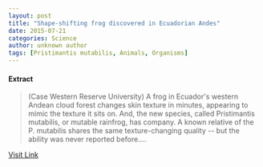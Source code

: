 ```yaml
---
layout: post
title: "Shape-shifting frog discovered in Ecuadorian Andes"
date: 2015-07-21
categories: Science
author: unknown author
tags: [Pristimantis mutabilis, Animals, Organisms]
---
```





#### Extract
>(Case Western Reserve University) A frog in Ecuador's western Andean cloud forest changes skin texture in minutes, appearing to mimic the texture it sits on. And, the new species, called Pristimantis mutabilis, or mutable rainfrog, has company. A known relative of the P. mutabilis shares the same texture-changing quality -- but the ability was never reported before....



[Visit Link](http://www.eurekalert.org/pub_releases/2015-03/cwru-sfd032315.php)



